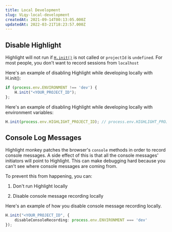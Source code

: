 ```yaml
---
title: Local Development
slug: VLqy-local-development
createdAt: 2021-09-14T00:13:05.000Z
updatedAt: 2022-03-21T18:23:57.000Z
---
```


## Disable Highlight

Highlight will not run if [`H.init()`](docId\:yo4FQx3odAtsQsbZOuG_m) is not called or `projectId` is `undefined`. For most people, you don't want to record sessions from `localhost`

Here's an example of disabling Highlight while developing locally with H.init():

```javascript
if (process.env.ENVIRONMENT !== 'dev') {
    H.init("<YOUR_PROJECT_ID");
};
```

Here's an example of disabling Highlight while developing locally with environment variables:

```javascript
H.init(process.env.HIGHLIGHT_PROJECT_ID); // process.env.HIGHLIGHT_PROJECT_ID is undefined.
```

## Console Log Messages

Highlight monkey patches the browser's `console` methods in order to record console messages. A side effect of this is that all the console messages' initiators will point to Highlight. This can make debugging hard because you can't see where console messages are coming from.

To prevent this from happening, you can:

1.  Don't run Highlight locally

2.  Disable console message recording locally

Here's an example of how you disable console message recording locally.

```typescript
H.init("<YOUR_PROJECT_ID", {
    disableConsoleRecording: process.env.ENVIRONMENT === 'dev'
});
```



